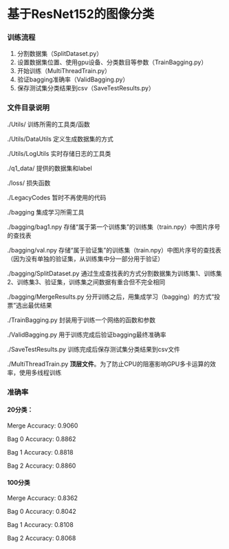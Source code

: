 # 基于ResNet152的图像分类

### 训练流程
1. 分割数据集（SplitDataset.py）
2. 设置数据集位置、使用gpu设备、分类数目等参数（TrainBagging.py）
3. 开始训练（MultiThreadTrain.py）
4. 验证bagging准确率（ValidBagging.py）
5. 保存测试集分类结果到csv（SaveTestResults.py）

### 文件目录说明

./Utils/ 训练所需的工具类/函数

./Utils/DataUtils 定义生成数据集的方式

./Utils/LogUtils 实时存储日志的工具类

./q1_data/ 提供的数据集和label

./loss/ 损失函数

./LegacyCodes 暂时不再使用的代码

./bagging 集成学习所需工具

./bagging/bag1.npy 存储“属于第一个训练集”的训练集（train.npy）中图片序号的查找表

./bagging/val.npy 存储“属于验证集”的训练集（train.npy）中图片序号的查找表（因为没有单独的验证集，从训练集中分一部分用于验证）

./bagging/SplitDataset.py 通过生成查找表的方式分割数据集为训练集1、训练集2、训练集3、验证集，训练集之间数据有重合但不完全相同

./bagging/MergeResults.py 分开训练之后，用集成学习（bagging）的方式“投票”选出最优结果

./TrainBagging.py 封装用于训练一个网络的函数和参数

./ValidBagging.py 用于训练完成后验证bagging最终准确率

./SaveTestResults.py 训练完成后保存测试集分类结果到csv文件

./MultiThreadTrain.py **顶层文件**。为了防止CPU的阻塞影响GPU多卡运算的效率，使用多线程训练


### 准确率
#### 20分类：
Merge Accuracy: 0.9060

Bag 0 Accuracy: 0.8862 

Bag 1 Accuracy: 0.8818 

Bag 2 Accuracy: 0.8860 

#### 100分类
Merge Accuracy: 0.8362 

Bag 0 Accuracy: 0.8042 

Bag 1 Accuracy: 0.8108 

Bag 2 Accuracy: 0.8068 

